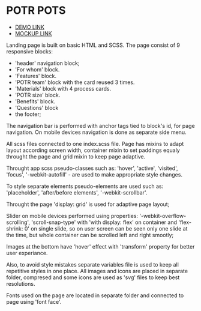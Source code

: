 # POTR POTS 
 - [DEMO LINK](https://DenLysiak.github.io/potr-pots-landing-page/)
 - [MOCKUP LINK](https://www.figma.com/design/50zgLU65Mcd3MisFHMfLfx/POTR-POTS_FE-students?node-id=1760-281&node-type=canvas)

Landing page is built on basic HTML and SCSS. The page consist of 9 responsive blocks: 
-  'header' navigation block;
-  'For whom' block.
-  'Features' block.
-  'POTR team' block with the card reused 3 times.
-  'Materials' block with 4 process cards.
-  'POTR size' block.
-  'Benefits' block.
-  'Questions' block
-   the footer;

The navigation bar is performed with anchor tags tied to block's id, for page navigation. On mobile devices navigation is done as separate side menu.

All scss files connected to one index.scss file. Page has mixins to adapt layout according screen width, container mixin to set paddings equaly throught the page and grid mixin to keep page adaptive.

Throught app scss pseudo-classes such as: 'hover', 'active', 'visited', 'focus', '-webkit-autofill' - are used to make appropriate style changes.

To style separate elements pseudo-elements are used such as: 'placeholder', 'after/before elements', '-webkit-scrollbar'.

Throught the page 'display: grid' is used for adaptive page layout;

Slider on mobile devices performed using properties: '-webkit-overflow-scrolling', 'scroll-snap-type' with 'with display: flex' on container and 'flex-shrink: 0' on single slide,
so on user screen can be seen only one slide at the time, but whole container can be scrolled left and right smootly;

Images at the bottom have 'hover' effect with 'transform' property for better user experiance.

Also, to avoid style mistakes separate variables file is used to keep all repetitive styles in one place.
All images and icons are placed in separate folder, compresed and some icons are used as 'svg' files to keep best resolutions.

Fonts used on the page are located in separate folder and connected to page using 'font face'.
